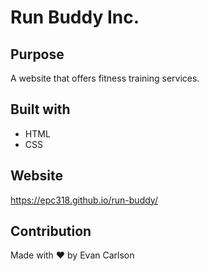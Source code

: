 # Run Buddy Inc.

## Purpose
A website that offers fitness training services.

## Built with
* HTML
* CSS

## Website
https://epc318.github.io/run-buddy/

## Contribution
Made with ❤️ by Evan Carlson
